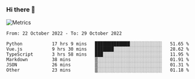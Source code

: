 ### Hi there 👋

![Metrics](https://github.com/radoapx/radoapx/blob/main/github-metrics.svg)

<!--START_SECTION:waka-->

```text
From: 22 October 2022 - To: 29 October 2022

Python           17 hrs 9 mins   █████████████░░░░░░░░░░░░   51.65 %
Vue.js           9 hrs 30 mins   ███████░░░░░░░░░░░░░░░░░░   28.62 %
TypeScript       3 hrs 58 mins   ███░░░░░░░░░░░░░░░░░░░░░░   11.95 %
Markdown         38 mins         ▒░░░░░░░░░░░░░░░░░░░░░░░░   01.91 %
JSON             26 mins         ▒░░░░░░░░░░░░░░░░░░░░░░░░   01.31 %
Other            23 mins         ▒░░░░░░░░░░░░░░░░░░░░░░░░   01.18 %
```

<!--END_SECTION:waka-->

<!--
**radoapx/radoapx** is a ✨ _special_ ✨ repository because its `README.md` (this file) appears on your GitHub profile.

Here are some ideas to get you started:

- 🔭 I’m currently working on ...
- 🌱 I’m currently learning ...
- 👯 I’m looking to collaborate on ...
- 🤔 I’m looking for help with ...
- 💬 Ask me about ...
- 📫 How to reach me: ...
- 😄 Pronouns: ...
- ⚡ Fun fact: ...
-->
